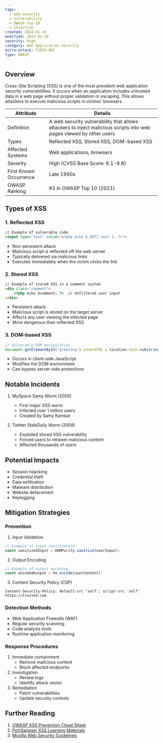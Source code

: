 ```yaml
---
tags:
  - web-security
  - vulnerability
  - OWASP-Top-10
  - injection
created: 2024-01-10
modified: 2024-01-10
severity: High
category: Web Application Security
mitre-attack: T1059.007
type: OWASP
---
```

## Overview
Cross-Site Scripting (XSS) is one of the most prevalent web application security vulnerabilities. It occurs when an application includes untrusted data in a web page without proper validation or escaping. This allows attackers to execute malicious scripts in victims' browsers.

| Attribute | Details |
|-----------|---------|
| Definition | A web security vulnerability that allows attackers to inject malicious scripts into web pages viewed by other users |
| Types | Reflected XSS, Stored XSS, DOM-based XSS |
| Affected Systems | Web applications, browsers |
| Severity | High (CVSS Base Score: 6.1-8.8) |
| First Known Occurrence | Late 1990s |
| OWASP Ranking | #3 in OWASP Top 10 (2021) |

## Types of XSS

### 1. Reflected XSS
```html
// Example of vulnerable code
<input type="text" value="<?php echo $_GET['user']; ?>">
```
- Non-persistent attack
- Malicious script is reflected off the web server
- Typically delivered via malicious links
- Executes immediately when the victim clicks the link

### 2. Stored XSS
```html
// Example of stored XSS in a comment system
<div class="comment">
    <?php echo $comment; ?>  // Unfiltered user input
</div>
```
- Persistent attack
- Malicious script is stored on the target server
- Affects any user viewing the infected page
- More dangerous than reflected XSS

### 3. DOM-based XSS
```javascript
// Vulnerable DOM manipulation
document.getElementById('greeting').innerHTML = location.hash.substring(1);
```
- Occurs in client-side JavaScript
- Modifies the DOM environment
- Can bypass server-side protections

## Notable Incidents
1. MySpace Samy Worm (2005)
   - First major XSS worm
   - Infected over 1 million users
   - Created by Samy Kamkar

2. Twitter StalkDaily Worm (2009)
   - Exploited stored XSS vulnerability
   - Forced users to retweet malicious content
   - Affected thousands of users

## Potential Impacts
- Session hijacking
- Credential theft
- Data exfiltration
- Malware distribution
- Website defacement
- Keylogging

## Mitigation Strategies

### Prevention
1. Input Validation
```javascript
// Example of input sanitization
const sanitizedInput = DOMPurify.sanitize(userInput);
```

2. Output Encoding
```javascript
// Example of output encoding
const encodedOutput = he.encode(userContent);
```

3. Content Security Policy (CSP)
```http
Content-Security-Policy: default-src 'self'; script-src 'self' https://trusted.com
```

### Detection Methods
- Web Application Firewalls (WAF)
- Regular security scanning
- Code analysis tools
- Runtime application monitoring

### Response Procedures
1. Immediate containment
   - Remove malicious content
   - Block affected endpoints
2. Investigation
   - Review logs
   - Identify attack vector
3. Remediation
   - Patch vulnerabilities
   - Update security controls

## Further Reading
1. [OWASP XSS Prevention Cheat Sheet](https://cheatsheetseries.owasp.org/cheatsheets/Cross_Site_Scripting_Prevention_Cheat_Sheet.html)
2. [PortSwigger XSS Learning Materials](https://portswigger.net/web-security/cross-site-scripting)
3. [Mozilla Web Security Guidelines](https://developer.mozilla.org/en-US/docs/Web/Security/Types_of_attacks#Cross-site_scripting_(XSS))

#